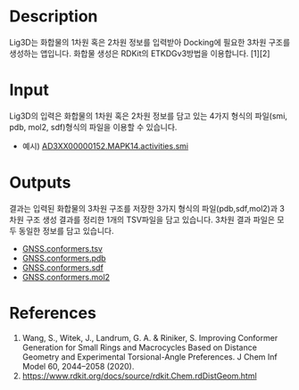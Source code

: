 # Description 

Lig3D는 화합물의 1차원 혹은 2차원 정보를 입력받아 Docking에 필요한 3차원 구조를 생성하는 앱입니다. 화합물 생성은 RDKit의 ETKDGv3방법을 이용합니다. [1][2]

# Input

Lig3D의 입력은 화합물의 1차원 혹은 2차원 정보를 담고 있는 4가지 형식의 파일(smi, pdb, mol2, sdf)형식의 파일을 이용할 수 있습니다.

* 예시) [AD3XX00000152.MAPK14.activities.smi](AD3XX00000152.MAPK14.activities.smi)

# Outputs

결과는 입력된 화합물의 3차원 구조를 저장한 3가지 형식의 파일(pdb,sdf,mol2)과 3차원 구조 생성 결과를 정리한 1개의 TSV파일을 담고 있습니다. 3차원 결과 파일은 모두 동일한 정보를 담고 있습니다.

* [GNSS.conformers.tsv](GNSS.conformers.tsv)
* [GNSS.conformers.pdb](GNSS.conformers.pdb)
* [GNSS.conformers.sdf](GNSS.conformers.sdf)
* [GNSS.conformers.mol2](GNSS.conformers.mol2)

# References
1. Wang, S., Witek, J., Landrum, G. A. & Riniker, S. Improving Conformer Generation for Small Rings and Macrocycles Based on Distance Geometry and Experimental Torsional-Angle Preferences. J Chem Inf Model 60, 2044–2058 (2020).
2. https://www.rdkit.org/docs/source/rdkit.Chem.rdDistGeom.html
